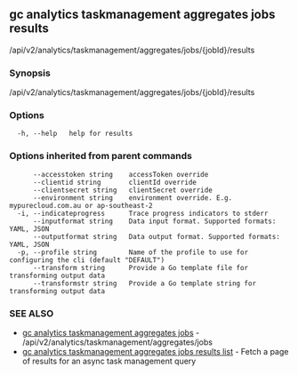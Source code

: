 ## gc analytics taskmanagement aggregates jobs results

/api/v2/analytics/taskmanagement/aggregates/jobs/{jobId}/results

### Synopsis

/api/v2/analytics/taskmanagement/aggregates/jobs/{jobId}/results

### Options

```
  -h, --help   help for results
```

### Options inherited from parent commands

```
      --accesstoken string    accessToken override
      --clientid string       clientId override
      --clientsecret string   clientSecret override
      --environment string    environment override. E.g. mypurecloud.com.au or ap-southeast-2
  -i, --indicateprogress      Trace progress indicators to stderr
      --inputformat string    Data input format. Supported formats: YAML, JSON
      --outputformat string   Data output format. Supported formats: YAML, JSON
  -p, --profile string        Name of the profile to use for configuring the cli (default "DEFAULT")
      --transform string      Provide a Go template file for transforming output data
      --transformstr string   Provide a Go template string for transforming output data
```

### SEE ALSO

* [gc analytics taskmanagement aggregates jobs](gc_analytics_taskmanagement_aggregates_jobs.html)	 - /api/v2/analytics/taskmanagement/aggregates/jobs
* [gc analytics taskmanagement aggregates jobs results list](gc_analytics_taskmanagement_aggregates_jobs_results_list.html)	 - Fetch a page of results for an async task management query


